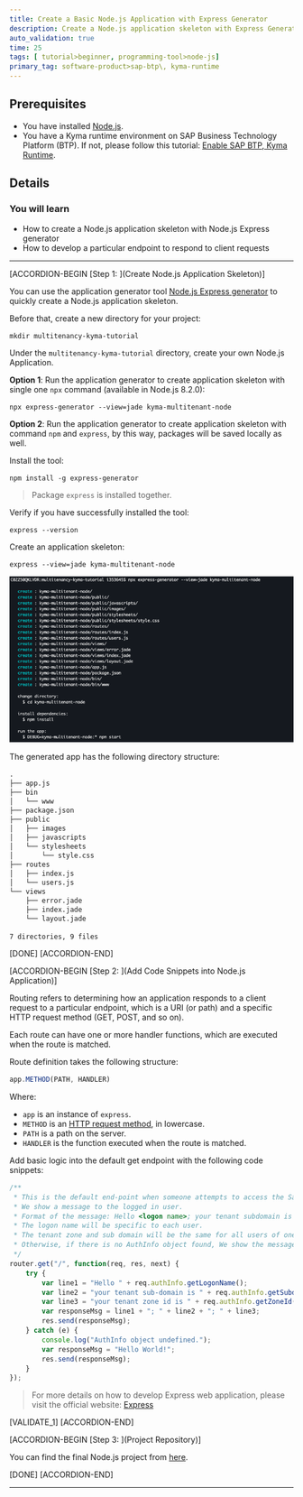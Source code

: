```yaml
---
title: Create a Basic Node.js Application with Express Generator
description: Create a Node.js application skeleton with Express Generator and add some snippets into the backend as a basic application.
auto_validation: true
time: 25
tags: [ tutorial>beginner, programming-tool>node-js]
primary_tag: software-product>sap-btp\, kyma-runtime
---
```


## Prerequisites
- You have installed [Node.js](https://nodejs.org/en/download/).
- You have a Kyma runtime environment on SAP Business Technology Platform (BTP). If not, please follow this tutorial: [Enable SAP BTP, Kyma Runtime](cp-kyma-getting-started).

## Details
### You will learn
- How to create a Node.js application skeleton with Node.js Express generator
- How to develop a particular endpoint to respond to client requests

---

[ACCORDION-BEGIN [Step 1: ](Create Node.js Application Skeleton)]

You can use the application generator tool [Node.js Express generator](https://expressjs.com/en/starter/generator.html) to quickly create a Node.js application skeleton.

Before that, create a new directory for your project:
```shell
mkdir multitenancy-kyma-tutorial
```

Under the `multitenancy-kyma-tutorial` directory, create your own Node.js Application.

**Option 1**: Run the application generator to create application skeleton with single one `npx` command (available in Node.js 8.2.0):
```shell
npx express-generator --view=jade kyma-multitenant-node
```

**Option 2**: Run the application generator to create application skeleton with command `npm` and `express`, by this way, packages will be saved locally as well.

Install the tool:

```shell
npm install -g express-generator
```

> Package `express` is installed together.

Verify if you have successfully installed the tool:

```shell
express --version
```

Create an application skeleton:

```shell
express --view=jade kyma-multitenant-node
```

![project-tree](project-tree.png)

The generated app has the following directory structure:

```
.
├── app.js
├── bin
│   └── www
├── package.json
├── public
│   ├── images
│   ├── javascripts
│   └── stylesheets
│       └── style.css
├── routes
│   ├── index.js
│   └── users.js
└── views
    ├── error.jade
    ├── index.jade
    └── layout.jade

7 directories, 9 files
```

[DONE]
[ACCORDION-END]


[ACCORDION-BEGIN [Step 2: ](Add Code Snippets into Node.js Application)]

Routing refers to determining how an application responds to a client request to a particular endpoint, which is a URI (or path) and a specific HTTP request method (GET, POST, and so on).

Each route can have one or more handler functions, which are executed when the route is matched.

Route definition takes the following structure:

```javascript
app.METHOD(PATH, HANDLER)
```

Where:

- `app` is an instance of `express`.
- `METHOD` is an [HTTP request method](https://en.wikipedia.org/wiki/Hypertext_Transfer_Protocol#Request_methods), in lowercase.
- `PATH` is a path on the server.
- `HANDLER` is the function executed when the route is matched.

Add basic logic into the default get endpoint with the following code snippets:

```javascript
/**
 * This is the default end-point when someone attempts to access the SaaS application.
 * We show a message to the logged in user.
 * Format of the message: Hello <logon name>; your tenant subdomain is <consumer sub-domain>; your tenant zone id is <consumer tenant id>
 * The logon name will be specific to each user.
 * The tenant zone and sub domain will be the same for all users of one consumer(tenant).
 * Otherwise, if there is no AuthInfo object found, We show the message "Hello World" to users.
 */
router.get("/", function(req, res, next) {
    try {
        var line1 = "Hello " + req.authInfo.getLogonName();
        var line2 = "your tenant sub-domain is " + req.authInfo.getSubdomain();
        var line3 = "your tenant zone id is " + req.authInfo.getZoneId();
        var responseMsg = line1 + "; " + line2 + "; " + line3;
        res.send(responseMsg);
    } catch (e) {
        console.log("AuthInfo object undefined.");
        var responseMsg = "Hello World!";
        res.send(responseMsg);
    }
});
```

>  For more details on how to develop Express web application, please visit the official website: [Express](https://expressjs.com/)

[VALIDATE_1]
[ACCORDION-END]

[ACCORDION-BEGIN [Step 3: ](Project Repository)]


You can find the final Node.js project from [here](https://github.com/SAP-samples/btp-kyma-runtime-multitenancy-tutorial/tree/main/Mission:%20Develop%20a%20Node.js%20Application%20in%20the%20SAP%20BTP%20Kyma%20Runtime).



[DONE]
[ACCORDION-END]


---
